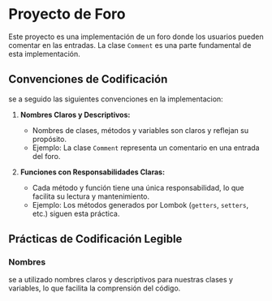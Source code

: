 # Proyecto de Foro

Este proyecto es una implementación de un foro donde los usuarios pueden comentar en las entradas. La clase `Comment` es una parte fundamental de esta implementación.

## Convenciones de Codificación

se a seguido las siguientes convenciones en la implementacion:

1. **Nombres Claros y Descriptivos:**
    - Nombres de clases, métodos y variables son claros y reflejan su propósito.
    - Ejemplo: La clase `Comment` representa un comentario en una entrada del foro.

2. **Funciones con Responsabilidades Claras:**
    - Cada método y función tiene una única responsabilidad, lo que facilita su lectura y mantenimiento.
    - Ejemplo: Los métodos generados por Lombok (`getters`, `setters`, etc.) siguen esta práctica.

## Prácticas de Codificación Legible

### Nombres

se a utilizado nombres claros y descriptivos para nuestras clases y variables, lo que facilita la comprensión del código.

